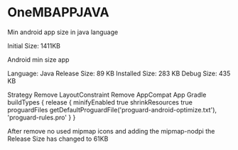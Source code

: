# OneMBAPPJAVA
Min android app size in java language

Initial Size: 1411KB

Android min size app

Language: Java 
Release Size: 89 KB 
Installed Size: 283 KB
Debug Size: 435 KB

Strategy Remove LayoutConstraint Remove AppCompat App Gradle buildTypes { release { minifyEnabled true shrinkResources true proguardFiles getDefaultProguardFile('proguard-android-optimize.txt'), 'proguard-rules.pro' } }


After remove no used mipmap icons and adding the mipmap-nodpi the Release Size has changed to 61KB
